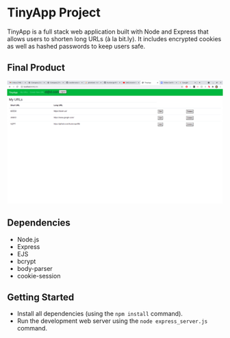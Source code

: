 # TinyApp Project

TinyApp is a full stack web application built with Node and Express that allows users to shorten long URLs (à la bit.ly). It includes encrypted cookies as well as hashed passwords to keep users safe.

## Final Product

!["Here's a screenshot of the main screen of the application. As you can see a user can add new URLs as well as maintain their own little database of URLs"](/tinyApp.png)


## Dependencies

- Node.js
- Express
- EJS
- bcrypt
- body-parser
- cookie-session

## Getting Started

- Install all dependencies (using the `npm install` command).
- Run the development web server using the `node express_server.js` command.